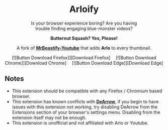 <div align = center>

# Arloify

Is your browser experience boring? Are you having  
trouble finding engaging blue-monster videos?

**Butternut Squash? Yes, Please!**

A fork of **[MrBeastify-Youtube](https://github.com/MagicJinn/MrBeastify-Youtube)** that adds **Arlo** to every thumbnail.

[![Button Download Firefox]][Download Firefox]  
[![Button Download Chrome]][Download Chrome]  
[![Button Download Edge]][Download Edge]

</div>

## Notes

- This extension should be compatible with any Firefox / Chromium based browser.
- This extension has known conflicts with **[DeArrow](https://dearrow.ajay.app/)**, if you begin to have issues with this extension not working, try disabling DeArrow from the Extensions section of your browser's settings menu. Disabling from the extension itself may not be enough.
- This extension is unofficial and not affiliated with Arlo or Youtube.
